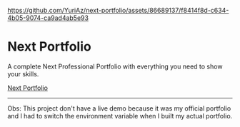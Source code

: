 

https://github.com/YuriAz/next-portfolio/assets/86689137/f8414f8d-c634-4b05-9074-ca9ad4ab5e93

# Next Portfolio

A complete Next Professional Portfolio with everything you need to show your skills.

[Next Portfolio](https://github.com/YuriAz/next-portfolio/assets/86689137/44338983-f8cc-4a12-a591-477b50ba6364)

<hr>

Obs: This project don't have a live demo because it was my official portfolio and I had to switch the environment variable when I built my actual portfolio.




